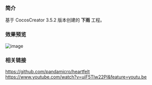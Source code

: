 ### 简介
基于 CocosCreator 3.5.2 版本创建的 **下雨** 工程。

### 效果预览
![image](../../../image/202207/2022071901.png)

### 相关链接
https://github.com/pandamicro/heartfelt    
https://www.youtube.com/watch?v=uiF5Tlw22PI&feature=youtu.be